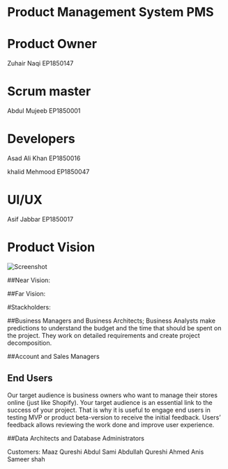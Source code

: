 # Product Management System PMS

# Product Owner 
Zuhair Naqi EP1850147

# Scrum master 
Abdul Mujeeb EP1850001

# Developers 
Asad Ali Khan EP1850016

khalid Mehmood EP1850047

# UI/UX 
Asif Jabbar EP1850017

# Product Vision

![Screenshot](https://images.squarespace-cdn.com/content/v1/5c600c0394d71a6ff79e24e2/1593693926460-GZOQD00HIIHI4764JMPB/Product+Vision+Overview?format=1000w)


##Near Vision:


##Far Vision:


#Stackholders:

##Business Managers and Business Architects;
Business Analysts make predictions to understand the budget and the time that should be spent on the project. They work on detailed requirements and create project decomposition.

##Account and Sales Managers

## End Users
Our target audience is business owners who want to manage their stores online (just like Shopify).
Your target audience is an essential link to the success of your project. That is why it is useful to engage end users in testing MVP or product beta-version to receive the initial feedback. Users’ feedback allows reviewing the work done and improve user experience.

##Data Architects and Database Administrators


Customers:
Maaz Qureshi
Abdul Sami
Abdullah Qureshi
Ahmed Anis
Sameer shah
